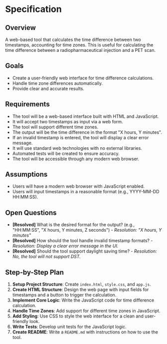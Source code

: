 # Specification

## Overview
A web-based tool that calculates the time difference between two timestamps, accounting for time zones. This is useful for calculating the time difference between a radiopharmaceutical injection and a PET scan.

## Goals
- Create a user-friendly web interface for time difference calculations.
- Handle time zone differences automatically.
- Provide clear and accurate results.

## Requirements
- The tool will be a web-based interface built with HTML and JavaScript.
- It will accept two timestamps as input via a web form.
- The tool will support different time zones.
- The output will be the time difference in the format "X hours, Y minutes".
- If an invalid timestamp is entered, the tool will display a clear error message.
- It will use standard web technologies with no external libraries.
- Automated tests will be created to ensure accuracy.
- The tool will be accessible through any modern web browser.

## Assumptions
- Users will have a modern web browser with JavaScript enabled.
- Users will input timestamps in a reasonable format (e.g., YYYY-MM-DD HH:MM:SS).

## Open Questions
- **[Resolved]** What is the desired format for the output? (e.g., "HH:MM:SS", "X hours, Y minutes, Z seconds") - *Resolution: "X hours, Y minutes"*
- **[Resolved]** How should the tool handle invalid timestamp formats? - *Resolution: Display a clear error message in the UI.*
- **[Resolved]** Should the tool support daylight saving time? - *Resolution: No, the tool will not support DST.*

## Step-by-Step Plan
1.  **Setup Project Structure**: Create `index.html`, `style.css`, and `app.js`.
2.  **Create HTML Structure**: Design the web page with input fields for timestamps and a button to trigger the calculation.
3.  **Implement Core Logic**: Write the JavaScript code for time difference calculation.
4.  **Handle Time Zones**: Add support for different time zones in JavaScript.
5.  **Add Styling**: Use CSS to style the web interface for a clean and user-friendly look.
6.  **Write Tests**: Develop unit tests for the JavaScript logic.
7.  **Create README**: Write a `README.md` with instructions on how to use the tool.
